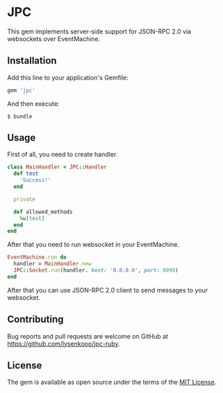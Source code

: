 # JPC

This gem implements server-side support for JSON-RPC 2.0 via websockets over EventMachine.

## Installation

Add this line to your application's Gemfile:

```ruby
gem 'jpc'
```

And then execute:

    $ bundle

## Usage

First of all, you need to create handler.

```ruby
class MainHandler < JPC::Handler
  def test
    'Success!'
  end

  private

  def allowed_methods
    %w[test]
  end
end
```

After that you need to run websocket in your EventMachine.

```ruby
EventMachine.run do
  handler = MainHandler.new
  JPC::Socket.run(handler. host: '0.0.0.0', port: 8090)
end
```

After that you can use JSON-RPC 2.0 client to send messages to your websocket.

## Contributing

Bug reports and pull requests are welcome on GitHub at https://github.com/lysenkooo/jpc-ruby.

## License

The gem is available as open source under the terms of the [MIT License](http://opensource.org/licenses/MIT).
